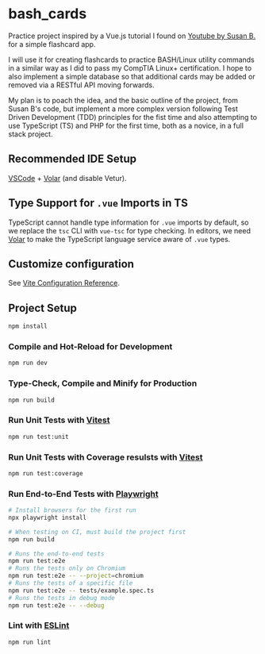 # bash_cards

Practice project inspired by a Vue.js tutorial I found on [Youtube by Susan B.](https://codewithsusan.com/notes/vuejs-simplified-1) for a simple flashcard app.

I will use it for creating flashcards to practice BASH/Linux utility commands in a similar way as I did to pass my CompTIA Linux+ certification.
I hope to also implement a simple database so that additional cards may be added or removed via a RESTful API moving forwards.

My plan is to poach the idea, and the basic outline of the project, from Susan B's code, but implement a more complex version following Test Driven Development (TDD) principles for the fist time and also attempting to use TypeScript (TS) and PHP for the first time, both as a novice, in a full stack project.

## Recommended IDE Setup

[VSCode](https://code.visualstudio.com/) + [Volar](https://marketplace.visualstudio.com/items?itemName=Vue.volar) (and disable Vetur).

## Type Support for `.vue` Imports in TS

TypeScript cannot handle type information for `.vue` imports by default, so we replace the `tsc` CLI with `vue-tsc` for type checking. In editors, we need [Volar](https://marketplace.visualstudio.com/items?itemName=Vue.volar) to make the TypeScript language service aware of `.vue` types.

## Customize configuration

See [Vite Configuration Reference](https://vite.dev/config/).

## Project Setup

```sh
npm install
```

### Compile and Hot-Reload for Development

```sh
npm run dev
```

### Type-Check, Compile and Minify for Production

```sh
npm run build
```

### Run Unit Tests with [Vitest](https://vitest.dev/)

```sh
npm run test:unit
```

### Run Unit Tests with Coverage resulsts with [Vitest](https://vitest.dev/)

```sh
npm run test:coverage
```

### Run End-to-End Tests with [Playwright](https://playwright.dev)

```sh
# Install browsers for the first run
npx playwright install

# When testing on CI, must build the project first
npm run build

# Runs the end-to-end tests
npm run test:e2e
# Runs the tests only on Chromium
npm run test:e2e -- --project=chromium
# Runs the tests of a specific file
npm run test:e2e -- tests/example.spec.ts
# Runs the tests in debug mode
npm run test:e2e -- --debug
```

### Lint with [ESLint](https://eslint.org/)

```sh
npm run lint
```
